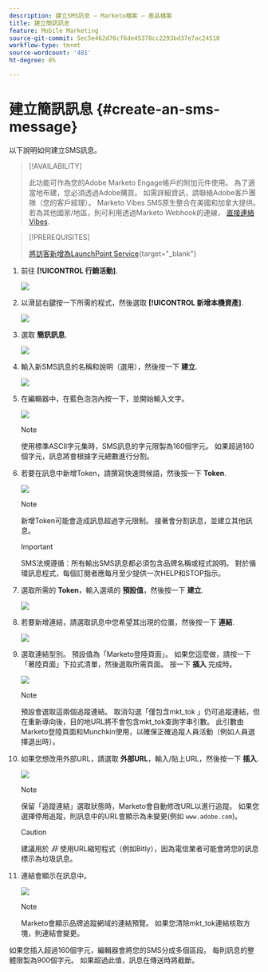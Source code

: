 ```yaml
---
description: 建立SMS訊息 — Marketo檔案 — 產品檔案
title: 建立簡訊訊息
feature: Mobile Marketing
source-git-commit: 5ec5e462d76cf6de45378cc2293bd37e7ac24510
workflow-type: tm+mt
source-wordcount: '481'
ht-degree: 0%

---
```


# 建立簡訊訊息 {#create-an-sms-message}

以下說明如何建立SMS訊息。

>[!AVAILABILITY]
>
>此功能可作為您的Adobe Marketo Engage帳戶的附加元件使用。 為了適當地布建，您必須透過Adobe購買。 如需詳細資訊，請聯絡Adobe客戶團隊（您的客戶經理）。 Marketo Vibes SMS原生整合在美國和加拿大提供。 若為其他國家/地區，則可利用透過Marketo Webhook的連線， [直接連絡Vibes](https://www.vibes.com/talk-to-sales).

>[!PREREQUISITES]
>
>[將訪客新增為LaunchPoint Service](/help/marketo/product-docs/mobile-marketing/admin/add-vibes-as-a-launchpoint-service.md){target="_blank"}

1. 前往 **[!UICONTROL 行銷活動]**.

   ![](assets/create-an-sms-message-1.png)

1. 以滑鼠右鍵按一下所需的程式，然後選取 **[!UICONTROL 新增本機資產]**.

   ![](assets/create-an-sms-message-2.png)

1. 選取 **簡訊訊息**.

   ![](assets/create-an-sms-message-3.png)

1. 輸入新SMS訊息的名稱和說明（選用），然後按一下 **建立**.

   ![](assets/create-an-sms-message-4.png)

1. 在編輯器中，在藍色泡泡內按一下，並開始輸入文字。

   ![](assets/create-an-sms-message-5.png)

   >[!NOTE]
   >
   >使用標準ASCII字元集時，SMS訊息的字元限製為160個字元。 如果超過160個字元，訊息將會根據字元總數進行分割。

1. 若要在訊息中新增Token，請撰寫快速問候語，然後按一下 **Token**.

   ![](assets/create-an-sms-message-6.png)

   >[!NOTE]
   >
   >新增Token可能會造成訊息超過字元限制。 接著會分割訊息，並建立其他訊息。

   >[!IMPORTANT]
   >
   >SMS法規遵循：所有輸出SMS訊息都必須包含品牌名稱或程式說明。 對於循環訊息程式，每個訂閱者應每月至少提供一次HELP和STOP指示。

1. 選取所需的 **Token**，輸入選填的 **預設值**，然後按一下 **建立**.

   ![](assets/create-an-sms-message-7.png)

1. 若要新增連結，請選取訊息中您希望其出現的位置，然後按一下 **連結**.

   ![](assets/create-an-sms-message-8.png)

1. 選取連結型別。 預設值為「Marketo登陸頁面」。 如果您這麼做，請按一下「著陸頁面」下拉式清單，然後選取所需頁面。 按一下 **插入** 完成時。

   ![](assets/create-an-sms-message-9.png)

   >[!NOTE]
   >
   >預設會選取這兩個追蹤連結。 取消勾選「僅包含mkt_tok 」仍可追蹤連結，但在重新導向後，目的地URL將不會包含mkt_tok查詢字串引數。 此引數由Marketo登陸頁面和Munchkin使用，以確保正確追蹤人員活動（例如人員選擇退出時）。

1. 如果您想改用外部URL，請選取 **外部URL**，輸入/貼上URL，然後按一下 **插入**.

   ![](assets/create-an-sms-message-10.png)

   >[!NOTE]
   >
   >保留「追蹤連結」選取狀態時，Marketo會自動修改URL以進行追蹤。 如果您選擇停用追蹤，則訊息中的URL會顯示為未變更(例如 `www.adobe.com`)。

   >[!CAUTION]
   >
   >建議用於 _非_ 使用URL縮短程式（例如Bitly），因為電信業者可能會將您的訊息標示為垃圾訊息。

1. 連結會顯示在訊息中。

   ![](assets/create-an-sms-message-11.png)

   >[!NOTE]
   >
   >Marketo會顯示品牌追蹤網域的連結預覽。 如果您清除mkt_tok連結核取方塊，則連結會變更。

如果您插入超過160個字元，編輯器會將您的SMS分成多個區段。 每則訊息的整體限製為900個字元。 如果超過此值，訊息在傳送時將截斷。
